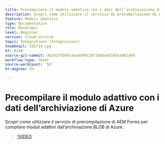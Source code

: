 ```yaml
---
title: Precompilare il modulo adattivo con i dati dell’archiviazione di Azure
description: Scopri come utilizzare il servizio di precompilazione di AEM Forms per compilare moduli adattivi dall’archiviazione BLOB di Azure.
feature: Moduli adattivi
type: Documentation
role: Developer
level: Beginner
version: cloud-service
topic: Integrations (Integrazioni)
thumbnail: 335714.jpg
kt: 8240
source-git-commit: 462417d384c4aa5d99110f1b8dadd165ea9b2a49
workflow-type: tm+mt
source-wordcount: '51'
ht-degree: 5%

---
```


# Precompilare il modulo adattivo con i dati dell’archiviazione di Azure

Scopri come utilizzare il servizio di precompilazione di AEM Forms per compilare moduli adattivi dall’archiviazione BLOB di Azure.

>[!VIDEO](https://video.tv.adobe.com/v/335714/?quality=12&learn=on)

